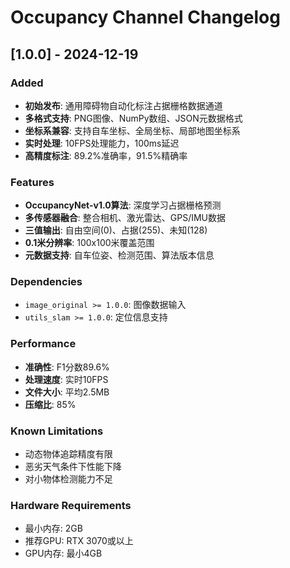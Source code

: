 # Occupancy Channel Changelog

## [1.0.0] - 2024-12-19

### Added
- **初始发布**: 通用障碍物自动化标注占据栅格数据通道
- **多格式支持**: PNG图像、NumPy数组、JSON元数据格式
- **坐标系兼容**: 支持自车坐标、全局坐标、局部地图坐标系
- **实时处理**: 10FPS处理能力，100ms延迟
- **高精度标注**: 89.2%准确率，91.5%精确率

### Features
- **OccupancyNet-v1.0算法**: 深度学习占据栅格预测
- **多传感器融合**: 整合相机、激光雷达、GPS/IMU数据
- **三值输出**: 自由空间(0)、占据(255)、未知(128)
- **0.1米分辨率**: 100x100米覆盖范围
- **元数据支持**: 自车位姿、检测范围、算法版本信息

### Dependencies
- `image_original >= 1.0.0`: 图像数据输入
- `utils_slam >= 1.0.0`: 定位信息支持

### Performance
- **准确性**: F1分数89.6%
- **处理速度**: 实时10FPS
- **文件大小**: 平均2.5MB
- **压缩比**: 85%

### Known Limitations
- 动态物体追踪精度有限
- 恶劣天气条件下性能下降  
- 对小物体检测能力不足

### Hardware Requirements
- 最小内存: 2GB
- 推荐GPU: RTX 3070或以上
- GPU内存: 最小4GB 